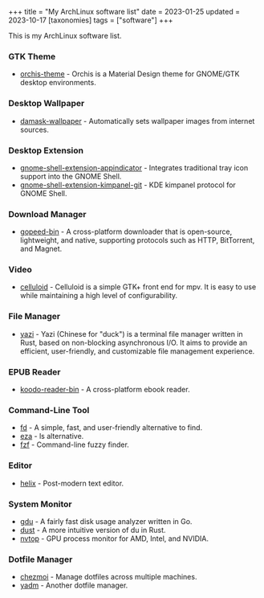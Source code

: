 +++
title = "My ArchLinux software list"
date = 2023-01-25
updated = 2023-10-17
[taxonomies]
tags = ["software"]
+++

This is my ArchLinux software list.
<!-- more -->

### GTK Theme

- [orchis-theme](https://github.com/vinceliuice/Orchis-theme) - Orchis is a Material Design theme for GNOME/GTK desktop environments.

### Desktop Wallpaper

- [damask-wallpaper](https://gitlab.gnome.org/subpop/damask) - Automatically sets wallpaper images from internet sources.

### Desktop Extension

- [gnome-shell-extension-appindicator](https://github.com/ubuntu/gnome-shell-extension-appindicator) - Integrates traditional tray icon support into the GNOME Shell.
- [gnome-shell-extension-kimpanel-git](https://github.com/wengxt/gnome-shell-extension-kimpanel) - KDE kimpanel protocol for GNOME Shell.

### Download Manager

- [gopeed-bin](https://gopeed.com/zh-CN) - A cross-platform downloader that is open-source, lightweight, and native, supporting protocols such as HTTP, BitTorrent, and Magnet.

### Video

- [celluloid](https://celluloid-player.github.io) - Celluloid is a simple GTK+ front end for mpv. It is easy to use while maintaining a high level of configurability.

### File Manager

- [yazi](https://github.com/sxyazi/yazi) - Yazi (Chinese for "duck") is a terminal file manager written in Rust, based on non-blocking asynchronous I/O. It aims to provide an efficient, user-friendly, and customizable file management experience.

### EPUB Reader

- [koodo-reader-bin](https://koodo.960960.xyz) - A cross-platform ebook reader.

### Command-Line Tool

- [fd](https://github.com/sharkdp/fd) - A simple, fast, and user-friendly alternative to find.
- [eza](https://eza.rocks) - ls alternative.
- [fzf](https://github.com/junegunn/fzf) - Command-line fuzzy finder.
  
### Editor

- [helix](https://helix-editor.com) - Post-modern text editor.

### System Monitor

- [gdu](https://github.com/dundee/gdu) - A fairly fast disk usage analyzer written in Go.
- [dust](https://github.com/bootandy/dust) - A more intuitive version of du in Rust.
- [nvtop](https://github.com/Syllo/nvtop) - GPU process monitor for AMD, Intel, and NVIDIA.

### Dotfile Manager
- [chezmoi](https://www.chezmoi.io) - Manage dotfiles across multiple machines.
- [yadm](https://yadm.io) - Another dotfile manager.